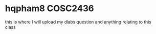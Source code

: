 # hqpham8 COSC2436
this is where I will upload my dlabs question and anything relating to this class

